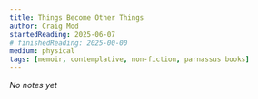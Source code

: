 ```yaml
---
title: Things Become Other Things
author: Craig Mod
startedReading: 2025-06-07
# finishedReading: 2025-00-00
medium: physical
tags: [memoir, contemplative, non-fiction, parnassus books]
---
```


_No notes yet_
